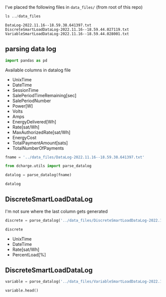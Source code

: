I've placed the following files in `data_files/` (from root of this repo)

```python
ls ../data_files
```

```
DataLog-2022.11.16--18.59.38.641397.txt
DiscreteSmartLoadDataLog-2022.11.16--18.59.44.027119.txt
VariableSmartLoadDataLog-2022.11.16--18.59.44.028001.txt
```


## parsing data log

```python
import pandas as pd
```

Available columns in datalog file

* UnixTime
* DateTime
* SessionTime
* SalePeriodTimeRemaining[sec]
* SalePeriodNumber
* Power[W]
* Volts
* Amps
* EnergyDelivered[Wh]
* Rate[sat/Wh]
* MaxAuthorizedRate[sat/Wh]
* EnergyCost
* TotalPaymentAmount[sats]
* TotalNumberOfPayments

```python
fname = '../data_files/DataLog-2022.11.16--18.59.38.641397.txt'
```

```python
from dcharge.utils import parse_datalog
```

```python
datalog = parse_datalog(fname)

datalog
```

## DiscreteSmartLoadDataLog


I'm not sure where the last column gets generated

```python
discrete = parse_datalog('../data_files/DiscreteSmartLoadDataLog-2022.11.16--18.59.44.027119.txt')
```

```python
discrete
```

* UnixTime
* DateTime
* Rate[sat/Wh]
* PercentLoad[%]


## DiscreteSmartLoadDataLog

```python
variable = parse_datalog('../data_files/VariableSmartLoadDataLog-2022.11.16--18.59.44.028001.txt')
```

```python
variable.head()
```

```python

```
